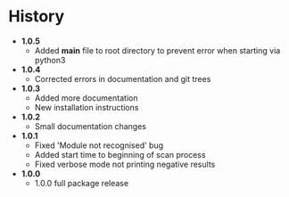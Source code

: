 # History
* **1.0.5**
    * Added __main__ file to root directory to prevent error when starting via python3
* **1.0.4**
    * Corrected errors in documentation and git trees
* **1.0.3**
    * Added more documentation
    * New installation instructions
* **1.0.2**
    * Small documentation changes
* **1.0.1**
    * Fixed 'Module not recognised' bug
    * Added start time to beginning of scan process
    * Fixed verbose mode not printing negative results
* **1.0.0**
    * 1.0.0 full package release
